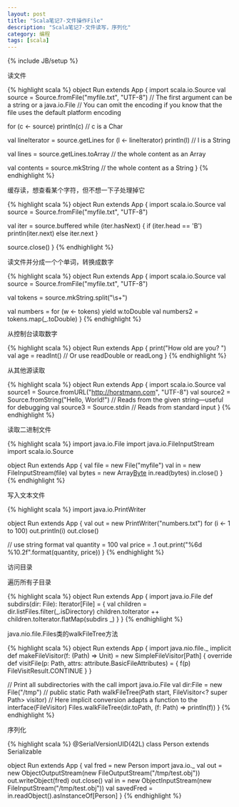 ```yaml
---
layout: post
title: "Scala笔记7-文件操作File"
description: "Scala笔记7-文件读写，序列化"
category: 编程
tags: [scala]
---
```

{% include JB/setup %}

读文件

{% highlight scala %}
object Run extends App {
  import scala.io.Source
  val source = Source.fromFile("myfile.txt", "UTF-8")
  // The first argument can be a string or a java.io.File
  // You can omit the encoding if you know that the file uses the default platform encoding

  for (c <- source) println(c) // c is a Char

  val lineIterator = source.getLines
  for (l <- lineIterator) println(l) // l is a String

  val lines = source.getLines.toArray // the whole content as an Array

  val contents = source.mkString // the whole content as a String
}
{% endhighlight %}

缓存读，想查看某个字符，但不想一下子处理掉它

{% highlight scala %}
object Run extends App {
  import scala.io.Source
  val source = Source.fromFile("myfile.txt", "UTF-8")

  val iter = source.buffered
  while (iter.hasNext) {
      if (iter.head == 'B') println(iter.next)
      else iter.next
  }
 
  source.close()
}
{% endhighlight %}

读文件并分成一个个单词，转换成数字

{% highlight scala %}
object Run extends App {
  import scala.io.Source
  val source = Source.fromFile("myfile.txt", "UTF-8")

  val tokens = source.mkString.split("\\s+")
    
  val numbers = for (w <- tokens) yield w.toDouble
  val numbers2 = tokens.map(_.toDouble)
}
{% endhighlight %}

从控制台读取数字

{% highlight scala %}
object Run extends App {
  print("How old are you? ")
  val age = readInt() // Or use readDouble or readLong
}
{% endhighlight %}

从其他源读取

{% highlight scala %}
object Run extends App {
  import scala.io.Source
  val source1 = Source.fromURL("http://horstmann.com", "UTF-8")
  val source2 = Source.fromString("Hello, World!") // Reads from the given string—useful for debugging 
  val source3 = Source.stdin // Reads from standard input
}
{% endhighlight %}

读取二进制文件

{% highlight scala %}
import java.io.File
import java.io.FileInputStream
import scala.io.Source

object Run extends App {
  val file = new File("myfile")
  val in = new FileInputStream(file)
  val bytes = new Array[Byte](file.length.toInt)
  in.read(bytes)
  in.close()
}
{% endhighlight %}

写入文本文件

{% highlight scala %}
import java.io.PrintWriter

object Run extends App {
  val out = new PrintWriter("numbers.txt")
  for (i <- 1 to 100) out.println(i)
  out.close()
    
  // use string format
  val quantity = 100
  val price = .1
  out.print("%6d %10.2f".format(quantity, price))
}
{% endhighlight %}

访问目录

遍历所有子目录

{% highlight scala %}
object Run extends App {
  import java.io.File
  def subdirs(dir: File): Iterator[File] = {
      val children = dir.listFiles.filter(_.isDirectory)
      children.toIterator ++ children.toIterator.flatMap(subdirs _)
  }
}
{% endhighlight %}

java.nio.file.Files类的walkFileTree方法

{% highlight scala %}
object Run extends App {
  import java.nio.file._
  implicit def makeFileVisitor(f: (Path) => Unit) = new SimpleFileVisitor[Path] {
      override def visitFile(p: Path, attrs: attribute.BasicFileAttributes) = {
          f(p)
          FileVisitResult.CONTINUE
      }
  }
    
  // Print all subdirectories with the call
  import java.io.File
  val dir:File = new File("/tmp")
  // public static Path walkFileTree(Path start, FileVisitor<? super Path> visitor)
  // Here implicit conversion adapts a function to the interface(FileVisitor)
  Files.walkFileTree(dir.toPath, (f: Path) => println(f)) 
}
{% endhighlight %}

序列化

{% highlight scala %}
@SerialVersionUID(42L) class Person extends Serializable

object Run extends App {
  val fred = new Person
  import java.io._
  val out = new ObjectOutputStream(new FileOutputStream("/tmp/test.obj"))
  out.writeObject(fred)
  out.close()
  val in = new ObjectInputStream(new FileInputStream("/tmp/test.obj"))
  val savedFred = in.readObject().asInstanceOf[Person]
}
{% endhighlight %}